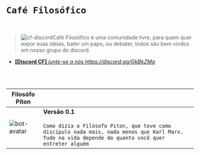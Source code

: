 # `Café Filosófico`
 <br> 

> ![cf-discord](https://cdn.discordapp.com/attachments/524582133986099212/524586493449207808/cf.png)Café Filosófico é uma comunidade livre, para quem quer expor suas ideias, bater um papo, ou debater, todos são bem vindos em nosso grupo do discord.

* [**[Discord CF]**  *junte-se a nós https://discord.gg/GkBkZMa* ](https://discord.gg/GkBkZMa)

<br><br>

Filosófo Píton | <br> 
--------- | :------
![bot-avatar](https://cdn.discordapp.com/attachments/524582133986099212/524582170464092160/unknown.png) | **Versão 0.1**<br><br> `Como dizia o Filósofo Piton, que teve como discípulo nada mais, nada menos que Karl Marx. Tudo na vida depende do quanto você quer entreter alguém`
